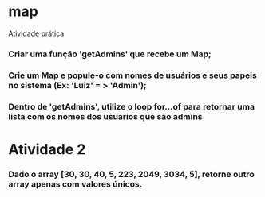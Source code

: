 # map
Atividade prática

 ### Criar uma função 'getAdmins' que recebe um Map;

 ### Crie um Map e popule-o com nomes de usuários e seus papeis no sistema (Ex: 'Luiz' = > 'Admin');

 ### Dentro de 'getAdmins', utilize o loop for...of para retornar uma lista com os nomes dos usuarios que são admins


 # Atividade 2 
  
 ### Dado o array [30, 30, 40, 5, 223, 2049, 3034, 5], retorne outro array apenas com valores únicos.
